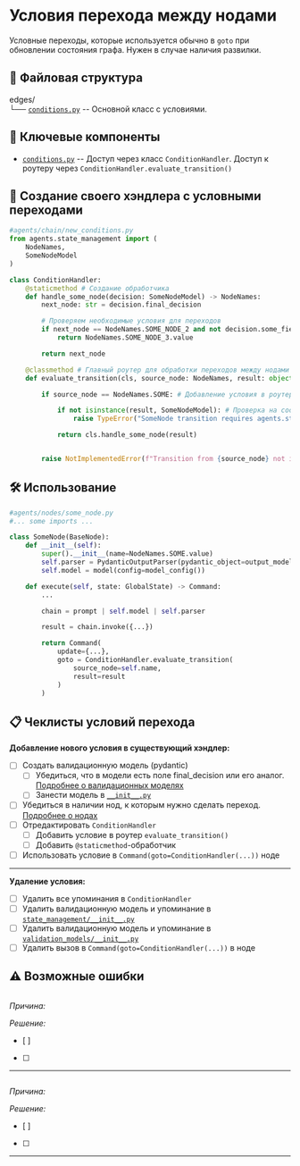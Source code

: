 # Условия перехода между нодами
Условные переходы, которые используется обычно в `goto` при обновлении состояния графа. Нужен в случае наличия развилки.

## 📁 Файловая структура
edges/\
└── [`conditions.py`](conditions.py) -- Основной класс с условиями.

## 🧩 Ключевые компоненты
- [`conditions.py`](conditions.py) -- Доступ через класс `ConditionHandler`. Доступ к роутеру через `ConditionHandler.evaluate_transition()`

## 🎨 Создание своего хэндлера с условными переходами
```python
#agents/chain/new_conditions.py
from agents.state_management import (
    NodeNames,
    SomeNodeModel
)

class ConditionHandler:
    @staticmethod # Создание обработчика
    def handle_some_node(decision: SomeNodeModel) -> NodeNames:
        next_node: str = decision.final_decision

        # Проверяем необходимые условия для переходов
        if next_node == NodeNames.SOME_NODE_2 and not decision.some_field:
            return NodeNames.SOME_NODE_3.value

        return next_node

    @classmethod # Главный роутер для обработки переходов между нодами
    def evaluate_transition(cls, source_node: NodeNames, result: object) -> NodeNames:

        if source_node == NodeNames.SOME: # Добавление условия в роутер

            if not isinstance(result, SomeNodeModel): # Проверка на соответствие типа вывода ожидаемому
                raise TypeError("SomeNode transition requires agents.state_management.some_node_model.SomeNodeModel output")

            return cls.handle_some_node(result)


        raise NotImplementedError(f"Transition from {source_node} not implemented")
```
## 🛠️ Использование
```python
#agents/nodes/some_node.py
#... some imports ...

class SomeNode(BaseNode):
    def __init__(self):
        super().__init__(name=NodeNames.SOME.value)
        self.parser = PydanticOutputParser(pydantic_object=output_model)
        self.model = model(config=model_config())

    def execute(self, state: GlobalState) -> Command:
        ...

        chain = prompt | self.model | self.parser

        result = chain.invoke({...})

        return Command(
            update={...},
            goto = ConditionHandler.evaluate_transition(
                source_node=self.name,
                result=result
            )
        )
```

## 📋 Чеклисты условий перехода

**Добавление нового условия в существующий хэндлер:**
- [ ] Создать валидационную модель (pydantic) 
  - [ ] Убедиться, что в модели есть поле final_decision или его аналог. [Подробнее о валидационных моделях](../state_management/validation_models/README.md)
  - [ ] Занести модель в [`__init__.py`](../state_management/__init__.py)
- [ ] Убедиться в наличии нод, к которым нужно сделать переход. [Подробнее о нодах](../nodes/README.md#-чеклисты)
- [ ] Отредактировать `ConditionHandler`
  - [ ] Добавить условие в роутер `evaluate_transition()`
  - [ ] Добавить `@staticmethod`-обработчик
- [ ] Использовать условие в `Command(goto=ConditionHandler(...))` ноде
---

**Удаление условия:**
- [ ] Удалить все упоминания в `ConditionHandler`
- [ ] Удалить валидационную модель и упоминание в [`state_management/__init__.py`](../state_management/__init__.py)
- [ ] Удалить валидационную модель и упоминание в [`validation_models/__init__.py`](../state_management/validation_models/__init__.py)
- [ ] Удалить вызов в `Command(goto=ConditionHandler(...))` в ноде

## ⚠️ Возможные ошибки

```bash

```
_Причина:_

_Решение:_
- [ ]
- [ ]
---

```bash

```
_Причина:_

_Решение:_
- [ ]
- [ ]
---
